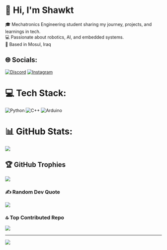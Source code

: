 # 👋 Hi, I'm Shawkt
🎓 Mechatronics Engineering student sharing my journey, projects, and learnings in tech.  
💻 Passionate about robotics, AI, and embedded systems.  
📍 Based in Mosul, Iraq  

## 🌐 Socials:
[![Discord](https://img.shields.io/badge/Discord-%237289DA.svg?logo=discord&logoColor=white)](https://discord.gg/5e50n) [![Instagram](https://img.shields.io/badge/Instagram-%23E4405F.svg?logo=Instagram&logoColor=white)](https://instagram.com/5e50n) 

# 💻 Tech Stack:
![Python](https://img.shields.io/badge/python-3670A0?style=for-the-badge&logo=python&logoColor=ffdd54) ![C++](https://img.shields.io/badge/c++-%2300599C.svg?style=for-the-badge&logo=c%2B%2B&logoColor=white) ![Arduino](https://img.shields.io/badge/-Arduino-00979D?style=for-the-badge&logo=Arduino&logoColor=white)
# 📊 GitHub Stats:
![](https://nirzak-streak-stats.vercel.app/?user=5e50n&theme=dark&hide_border=false)<br/>

## 🏆 GitHub Trophies
![](https://github-profile-trophy.vercel.app/?username=5e50n&theme=radical&no-frame=false&no-bg=true&margin-w=4)

### ✍️ Random Dev Quote
![](https://quotes-github-readme.vercel.app/api?type=horizontal&theme=radical)

### 🔝 Top Contributed Repo
![](https://github-contributor-stats.vercel.app/api?username=5e50n&limit=5&theme=dark&combine_all_yearly_contributions=true)

---
[![](https://visitcount.itsvg.in/api?id=5e50n&icon=0&color=0)](https://visitcount.itsvg.in)

<!-- Proudly created with GPRM ( https://gprm.itsvg.in ) -->
